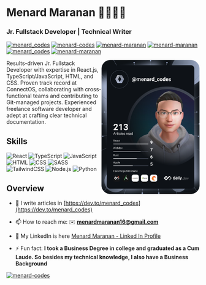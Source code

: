 <h1>Menard Maranan 👨‍💻🇵🇭</h1>
<h3>Jr. Fullstack Developer | Technical Writer</h3>

<!-- ![programmer gif](https://raw.githubusercontent.com/menard-codes/menard-codes/main/e426702edf874b181aced1e2fa5c6cde.gif) -->

<!-- <div style="width: 100%; height 100%; display: flex; justify-content: center;">
	<img src="https://raw.githubusercontent.com/menard-codes/menard-codes/main/e426702edf874b181aced1e2fa5c6cde.gif" />
</div> -->

<a href="mailto:?to=menardmaranan.codes@gmail.com" target="_blank"><img src="https://img.shields.io/badge/Gmail-D14836?style=for-the-badge&logo=gmail&logoColor=white" alt="menard_codes" /></a>
<a href="https://linkedin.com/in/menard-maranan/" target="_blank"><img src="https://img.shields.io/badge/LinkedIn-0077B5?style=for-the-badge&logo=linkedin&logoColor=white" alt="menard-codes" /></a>
<a href="https://dev.to/menard_codes" target="_blank"><img src="https://img.shields.io/badge/dev.to-0A0A0A?style=for-the-badge&logo=devdotto&logoColor=white" alt="menard-maranan" /></a>
<a href="https://www.freecodecamp.org/news/author/menard/" target="_blank"><img src="https://img.shields.io/badge/freecodecamp-27273D?style=for-the-badge&logo=freecodecamp&logoColor=white" alt="menard-maranan" /></a>
<a href="https://twitter.com/menard_codes" target="_blank"><img src="https://img.shields.io/badge/Twitter-1DA1F2?style=for-the-badge&logo=twitter&logoColor=white" alt="menard_codes" /></a>
<a href="https://hashnode.com/@menard-codes" target="_blank"><img src="https://img.shields.io/badge/Hashnode-2962FF?style=for-the-badge&logo=hashnode&logoColor=white" alt="menard-maranan" /></a>

<p>
	<a href="https://app.daily.dev/menard_codes" targe="_blank">
		<img
		     src="https://github.com/menard-codes/menard-codes/blob/main/devcard.svg"
		     width="256"
		     align="right"
		     alt="Menard Maranan's Dev Card"/>
	</a>
	<p>
Results-driven Jr. Fullstack Developer with expertise in React.js, TypeScript/JavaScript, HTML, and CSS. Proven track record at ConnectOS, collaborating with cross-functional teams and contributing to Git-managed projects. Experienced freelance software developer and adept at crafting clear technical documentation.
	</p>
</p>

## Skills

![React](https://img.shields.io/badge/React-20232A?style=for-the-badge&logo=react&logoColor=61DAFB)
![TypeScript](https://img.shields.io/badge/TypeScript-007ACC?style=for-the-badge&logo=typescript&logoColor=white)
![JavaScript](https://img.shields.io/badge/JavaScript-F7DF1E?style=for-the-badge&logo=javascript&logoColor=black)
![HTML](https://img.shields.io/badge/HTML5-E34F26?style=for-the-badge&logo=html5&logoColor=white)
![CSS](https://img.shields.io/badge/CSS3-1572B6?style=for-the-badge&logo=css3&logoColor=white)
![SASS](https://img.shields.io/badge/Sass-CC6699?style=for-the-badge&logo=sass&logoColor=white)
![TailwindCSS](https://img.shields.io/badge/Tailwind_CSS-38B2AC?style=for-the-badge&logo=tailwind-css&logoColor=white)
![Node.js](https://img.shields.io/badge/Node.js-43853D?style=for-the-badge&logo=node.js&logoColor=white)
![Python](https://img.shields.io/badge/Python-14354C?style=for-the-badge&logo=python&logoColor=white)

## Overview

<!-- - 🔭 I’m currently working on: **My Start-up.** -->

<!-- - 🌱 I’m currently learning **TypeScript, Jest, React Testing Library, and Playwright (e2e)** -->

<!-- - 👯 I’m looking to collaborate on **any open source projects, or tech content writing gigs/collabs/write for us** -->

<!-- - 👨‍💻 My portfolio is in [https://menard-maranan.codes](https://menard-maranan.codes) -->

- 📝 I write articles in [https://dev.to/menard_codes](https://dev.to/menard_codes)

<!-- - 💬 Ping me regarding: **Open source contribution, hackathon, a fullstack dev job opportunity, or a tech writing job** -->

- 📫 How to reach me: ✉️ **menardmaranan16@gmail.com**

- 📄 My LinkedIn is here [Menard Maranan - Linked In Profile](https://www.linkedin.com/in/menard-maranan/)

- ⚡ Fun fact: **I took a Business Degree in college and graduated as a Cum Laude. So besides my technical knowledge, I also have a Business Background**

<p align="left">
<a href="https://github.com/ryo-ma/github-profile-trophy"><img src="https://github-profile-trophy.vercel.app/?username=menard-codes" alt="menard-codes" /></a> </p>


